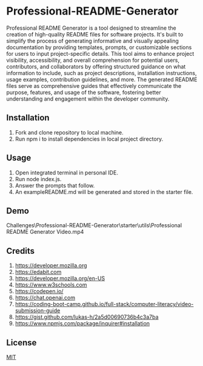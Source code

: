 
# Professional-README-Generator
Professional README Generator is a tool designed to streamline the creation of high-quality README files for software projects. It's built to simplify the process of generating informative and visually appealing documentation by providing templates, prompts, or customizable sections for users to input project-specific details. This tool aims to enhance project visibility, accessibility, and overall comprehension for potential users, contributors, and collaborators by offering structured guidance on what information to include, such as project descriptions, installation instructions, usage examples, contribution guidelines, and more. The generated README files serve as comprehensive guides that effectively communicate the purpose, features, and usage of the software, fostering better understanding and engagement within the developer community. 




## Installation

1. Fork and clone repository to local machine.
2. Run npm i to install dependencies in local project directory.

    
## Usage
1. Open integrated terminal in personal IDE.
2. Run node index.js.
3. Answer the prompts that follow.
4. An exampleREADME.md will be generated and stored in the starter file.




## Demo

Challenges\Professional-README-Generator\starter\utils\Professional README Generator Video.mp4


## Credits

1. https://developer.mozilla.org
2. https://edabit.com
3. https://developer.mozilla.org/en-US
4. https://www.w3schools.com
5. https://codepen.io/
6. https://chat.openai.com
7. https://coding-boot-camp.github.io/full-stack/computer-literacy/video-submission-guide
8. https://gist.github.com/lukas-h/2a5d00690736b4c3a7ba
9. https://www.npmjs.com/package/inquirer#installation



## License

[MIT](https://choosealicense.com/licenses/mit/)

